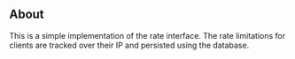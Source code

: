 ## About
This is a simple implementation of the rate interface. The rate limitations for clients are tracked over their IP and persisted using the database.
